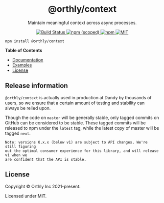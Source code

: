 <h1 align="center">
  @orthly/context
</h1>

<p align="center">Maintain meaningful context across async processes.</p>

<p align="center">
  <a href="https://github.com/Dandy-OSS/context/actions">
    <img src="https://github.com/Dandy-OSS/context/workflows/CI/badge.svg" alt="Build Status">
  </a>

  <a href="https://npmjs.org/@orthly/context">
    <img alt="npm (scoped)" src="https://img.shields.io/npm/v/@orthly/context" />
  </a>

  <a href="https://npmjs.org/@orthly/context">
    <img alt="npm" src="https://img.shields.io/npm/dw/@orthly/context" />
  </a>

  <a href="https://github.com/Dandy-OSS/context/tree/main/LICENSE.md">
    <img alt="MIT" src="https://img.shields.io/npm/l/@orthly/context" />
  </a>
</p>

```
npm install @orthly/context
```

**Table of Contents**

 * [Documentation](https://orthly-context.vercel.app)
 * [Examples](https://codesandbox.io/s/orthly-context-examples-od2bd?file=/README.md)
 * [License](#license)

## Release information

`@orthly/context` is actually used in production at Dandy by thousands of users,
so we ensure that a certain amount of testing and stability can always be relied upon.

Though the code on `master` will be generally stable, only tagged commits on GitHub
can be considered to be stable. These tagged commits will be released to npm under the
`latest` tag, while the latest copy of master will be tagged `next`.

    Note: versions 0.x.x (below v1) are subject to API changes. We're still figuring
    out the optimal consumer experience for this library, and will release v1 when we
    are confident that the API is stable.

## License

Copyright &copy; Orthly Inc 2021-present.

Licensed under MIT.
